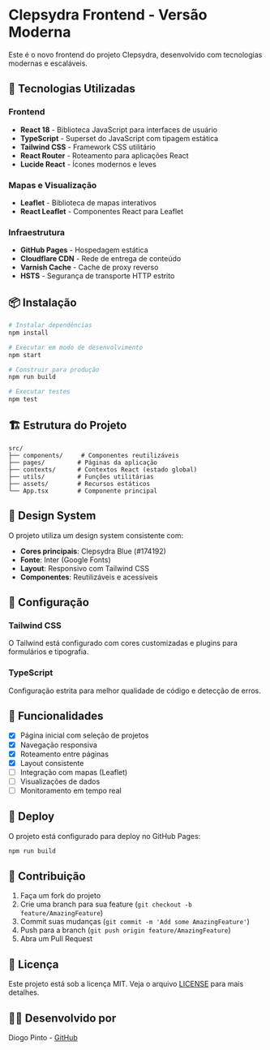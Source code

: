 # Clepsydra Frontend - Versão Moderna

Este é o novo frontend do projeto Clepsydra, desenvolvido com tecnologias modernas e escaláveis.

## 🚀 Tecnologias Utilizadas

### Frontend
- **React 18** - Biblioteca JavaScript para interfaces de usuário
- **TypeScript** - Superset do JavaScript com tipagem estática
- **Tailwind CSS** - Framework CSS utilitário
- **React Router** - Roteamento para aplicações React
- **Lucide React** - Ícones modernos e leves

### Mapas e Visualização
- **Leaflet** - Biblioteca de mapas interativos
- **React Leaflet** - Componentes React para Leaflet

### Infraestrutura
- **GitHub Pages** - Hospedagem estática
- **Cloudflare CDN** - Rede de entrega de conteúdo
- **Varnish Cache** - Cache de proxy reverso
- **HSTS** - Segurança de transporte HTTP estrito

## 📦 Instalação

```bash
# Instalar dependências
npm install

# Executar em modo de desenvolvimento
npm start

# Construir para produção
npm run build

# Executar testes
npm test
```

## 🏗️ Estrutura do Projeto

```
src/
├── components/     # Componentes reutilizáveis
├── pages/         # Páginas da aplicação
├── contexts/      # Contextos React (estado global)
├── utils/         # Funções utilitárias
├── assets/        # Recursos estáticos
└── App.tsx        # Componente principal
```

## 🎨 Design System

O projeto utiliza um design system consistente com:

- **Cores principais**: Clepsydra Blue (#174192)
- **Fonte**: Inter (Google Fonts)
- **Layout**: Responsivo com Tailwind CSS
- **Componentes**: Reutilizáveis e acessíveis

## 🔧 Configuração

### Tailwind CSS
O Tailwind está configurado com cores customizadas e plugins para formulários e tipografia.

### TypeScript
Configuração estrita para melhor qualidade de código e detecção de erros.

## 📱 Funcionalidades

- [x] Página inicial com seleção de projetos
- [x] Navegação responsiva
- [x] Roteamento entre páginas
- [x] Layout consistente
- [ ] Integração com mapas (Leaflet)
- [ ] Visualizações de dados
- [ ] Monitoramento em tempo real

## 🚀 Deploy

O projeto está configurado para deploy no GitHub Pages:

```bash
npm run build
```

## 🤝 Contribuição

1. Faça um fork do projeto
2. Crie uma branch para sua feature (`git checkout -b feature/AmazingFeature`)
3. Commit suas mudanças (`git commit -m 'Add some AmazingFeature'`)
4. Push para a branch (`git push origin feature/AmazingFeature`)
5. Abra um Pull Request

## 📄 Licença

Este projeto está sob a licença MIT. Veja o arquivo [LICENSE](LICENSE) para mais detalhes.

## 👨‍💻 Desenvolvido por

Diogo Pinto - [GitHub](https://github.com/clepsydraisa/clepsydra_isa)

